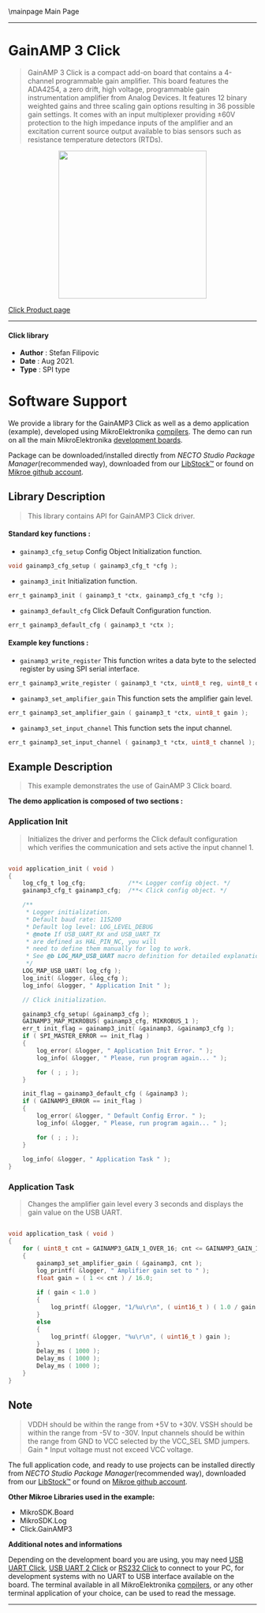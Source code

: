 \mainpage Main Page

---
# GainAMP 3 Click

> GainAMP 3 Click is a compact add-on board that contains a 4-channel programmable gain amplifier. This board features the ADA4254, a zero drift, high voltage, programmable gain instrumentation amplifier from Analog Devices. It features 12 binary weighted gains and three scaling gain options resulting in 36 possible gain settings. It comes with an input multiplexer providing ±60V protection to the high impedance inputs of the amplifier and an excitation current source output available to bias sensors such as resistance temperature detectors (RTDs).

<p align="center">
  <img src="https://download.mikroe.com/images/click_for_ide/gainamp3_click.png" height=300px>
</p>

[Click Product page](https://www.mikroe.com/gainamp-3-click)

---


#### Click library

- **Author**        : Stefan Filipovic
- **Date**          : Aug 2021.
- **Type**          : SPI type


# Software Support

We provide a library for the GainAMP3 Click
as well as a demo application (example), developed using MikroElektronika
[compilers](https://www.mikroe.com/necto-studio).
The demo can run on all the main MikroElektronika [development boards](https://www.mikroe.com/development-boards).

Package can be downloaded/installed directly from *NECTO Studio Package Manager*(recommended way), downloaded from our [LibStock&trade;](https://libstock.mikroe.com) or found on [Mikroe github account](https://github.com/MikroElektronika/mikrosdk_click_v2/tree/master/clicks).

## Library Description

> This library contains API for GainAMP3 Click driver.

#### Standard key functions :

- `gainamp3_cfg_setup` Config Object Initialization function.
```c
void gainamp3_cfg_setup ( gainamp3_cfg_t *cfg );
```

- `gainamp3_init` Initialization function.
```c
err_t gainamp3_init ( gainamp3_t *ctx, gainamp3_cfg_t *cfg );
```

- `gainamp3_default_cfg` Click Default Configuration function.
```c
err_t gainamp3_default_cfg ( gainamp3_t *ctx );
```

#### Example key functions :

- `gainamp3_write_register` This function writes a data byte to the selected register by using SPI serial interface.
```c
err_t gainamp3_write_register ( gainamp3_t *ctx, uint8_t reg, uint8_t data_in );
```

- `gainamp3_set_amplifier_gain` This function sets the amplifier gain level.
```c
err_t gainamp3_set_amplifier_gain ( gainamp3_t *ctx, uint8_t gain );
```

- `gainamp3_set_input_channel` This function sets the input channel.
```c
err_t gainamp3_set_input_channel ( gainamp3_t *ctx, uint8_t channel );
```

## Example Description

> This example demonstrates the use of GainAMP 3 Click board.

**The demo application is composed of two sections :**

### Application Init

> Initializes the driver and performs the Click default configuration which verifies the communication and sets active the input channel 1.

```c

void application_init ( void )
{
    log_cfg_t log_cfg;            /**< Logger config object. */
    gainamp3_cfg_t gainamp3_cfg;  /**< Click config object. */

    /** 
     * Logger initialization.
     * Default baud rate: 115200
     * Default log level: LOG_LEVEL_DEBUG
     * @note If USB_UART_RX and USB_UART_TX 
     * are defined as HAL_PIN_NC, you will 
     * need to define them manually for log to work. 
     * See @b LOG_MAP_USB_UART macro definition for detailed explanation.
     */
    LOG_MAP_USB_UART( log_cfg );
    log_init( &logger, &log_cfg );
    log_info( &logger, " Application Init " );

    // Click initialization.

    gainamp3_cfg_setup( &gainamp3_cfg );
    GAINAMP3_MAP_MIKROBUS( gainamp3_cfg, MIKROBUS_1 );
    err_t init_flag = gainamp3_init( &gainamp3, &gainamp3_cfg );
    if ( SPI_MASTER_ERROR == init_flag )
    {
        log_error( &logger, " Application Init Error. " );
        log_info( &logger, " Please, run program again... " );

        for ( ; ; );
    }

    init_flag = gainamp3_default_cfg ( &gainamp3 );
    if ( GAINAMP3_ERROR == init_flag )
    {
        log_error( &logger, " Default Config Error. " );
        log_info( &logger, " Please, run program again... " );

        for ( ; ; );
    }
    
    log_info( &logger, " Application Task " );
}

```

### Application Task

> Changes the amplifier gain level every 3 seconds and displays the gain value on the USB UART.

```c

void application_task ( void )
{
    for ( uint8_t cnt = GAINAMP3_GAIN_1_OVER_16; cnt <= GAINAMP3_GAIN_128; cnt++ )
    {
        gainamp3_set_amplifier_gain ( &gainamp3, cnt );
        log_printf( &logger, " Amplifier gain set to " );
        float gain = ( 1 << cnt ) / 16.0;
        
        if ( gain < 1.0 )
        {
            log_printf( &logger, "1/%u\r\n", ( uint16_t ) ( 1.0 / gain ) );
        }
        else
        {
            log_printf( &logger, "%u\r\n", ( uint16_t ) gain );
        }
        Delay_ms ( 1000 );
        Delay_ms ( 1000 );
        Delay_ms ( 1000 );
    }
}

```

## Note

> VDDH should be within the range from +5V to +30V.
VSSH should be within the range from -5V to -30V.
Input channels should be within the range from GND to VCC selected by the VCC_SEL SMD jumpers.
Gain * Input voltage must not exceed VCC voltage.

The full application code, and ready to use projects can be installed directly from *NECTO Studio Package Manager*(recommended way), downloaded from our [LibStock&trade;](https://libstock.mikroe.com) or found on [Mikroe github account](https://github.com/MikroElektronika/mikrosdk_click_v2/tree/master/clicks).

**Other Mikroe Libraries used in the example:**

- MikroSDK.Board
- MikroSDK.Log
- Click.GainAMP3

**Additional notes and informations**

Depending on the development board you are using, you may need
[USB UART Click](http://shop.mikroe.com/usb-uart-click),
[USB UART 2 Click](http://shop.mikroe.com/usb-uart-2-click) or
[RS232 Click](http://shop.mikroe.com/rs232-click) to connect to your PC, for
development systems with no UART to USB interface available on the board. The
terminal available in all MikroElektronika
[compilers](http://shop.mikroe.com/compilers), or any other terminal application
of your choice, can be used to read the message.

---
